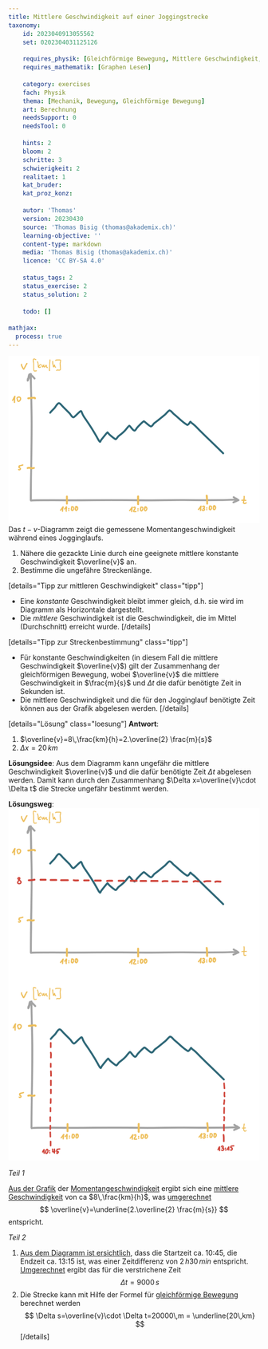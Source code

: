 ```yaml
---
title: Mittlere Geschwindigkeit auf einer Joggingstrecke
taxonomy:
	id: 2023040913055562
	set: 0202304031125126

	requires_physik: [Gleichförmige Bewegung, Mittlere Geschwindigkeit, Momentangeschwindigkeit, SI-Einheit]
	requires_mathematik: [Graphen Lesen]

	category: exercises
	fach: Physik
	thema: [Mechanik, Bewegung, Gleichförmige Bewegung]
	art: Berechnung
	needsSupport: 0
	needsTool: 0

	hints: 2
	bloom: 2
	schritte: 3
	schwierigkeit: 2
	realitaet: 1
	kat_bruder:
	kat_proz_konz: 

	autor: 'Thomas'
	version: 20230430
	source: 'Thomas Bisig (thomas@akademix.ch)'
	learning-objective: ''
	content-type: markdown
	media: 'Thomas Bisig (thomas@akademix.ch)'
	licence: 'CC BY-SA 4.0'

	status_tags: 2
	status_exercise: 2
	status_solution: 2

	todo: []

mathjax:
  process: true
---
```

![Graph der Geschwindigkeit auf einer Joggingstrecke](exercise-17-1.svg?class=img_exercise) Das $t-v$-Diagramm zeigt die gemessene Momentangeschwindigkeit während eines Jogginglaufs.
1. Nähere die gezackte Linie durch eine geeignete mittlere konstante Geschwindigkeit $\overline{v}$ an.
2. Bestimme die ungefähre Streckenlänge.

[details="Tipp zur mittleren Geschwindigkeit" class="tipp"]
- Eine _konstante_ Geschwindigkeit bleibt immer gleich, d.h. sie wird im Diagramm als Horizontale dargestellt.
- Die _mittlere_ Geschwindigkeit ist die Geschwindigkeit, die im Mittel (Durchschnitt) erreicht wurde.
[/details]

[details="Tipp zur Streckenbestimmung" class="tipp"]
- Für konstante Geschwindigkeiten (in diesem Fall die mittlere Geschwindigkeit $\overline{v}$) gilt der Zusammenhang der gleichförmigen Bewegung, wobei $\overline{v}$ die mittlere Geschwindigkeit in $\frac{m}{s}$ und $\Delta t$ die dafür benötigte Zeit in Sekunden ist.
-  Die mittlere Geschwindigkeit und die für den Jogginglauf benötigte Zeit können aus der Grafik abgelesen werden.
[/details]

[details="Lösung" class="loesung"]
**Antwort**:
1. $\overline{v}=8\,\frac{km}{h}=2.\overline{2} \frac{m}{s}$
2. $\Delta x = 20\,km$

**Lösungsidee**: Aus dem Diagramm kann ungefähr die mittlere Geschwindigkeit $\overline{v}$ und die dafür benötigte Zeit $\Delta t$ abgelesen werden. Damit kann durch den Zusammenhang $\Delta x=\overline{v}\cdot \Delta t$ die Strecke ungefähr bestimmt werden.

**Lösungsweg**:
![Graph der Geschwindigkeit auf einer Joggingstrecke](exercise-17-2.svg?class=img_exercise)

_Teil 1_

[Aus der Grafik](/konzepte/konzept-1) der [Momentangeschwindigkeit](/konzepte/konzept-1) ergibt sich eine [mittlere Geschwindigkeit](/konzepte/konzept-1) von ca $8\,\frac{km}{h}$, was [umgerechnet](/konzepte/konzept-1)
$$
\overline{v}=\underline{2.\overline{2} \frac{m}{s}}
$$
entspricht.

_Teil 2_

1. [Aus dem Diagramm ist ersichtlich](../), dass die Startzeit ca. 10:45, die Endzeit ca. 13:15 ist, was einer Zeitdifferenz von $2\,h 30\,min$ entspricht. [Umgerechnet](/konzepte/konzept-1) ergibt das für die verstrichene Zeit
$$
\Delta t=9000\,s
$$
2. Die Strecke kann mit Hilfe der Formel für [gleichförmige Bewegung ](/konzepte/konzept-1) berechnet werden 
$$
\Delta s=\overline{v}\cdot \Delta t=20000\,m = \underline{20\,km}
$$
[/details]